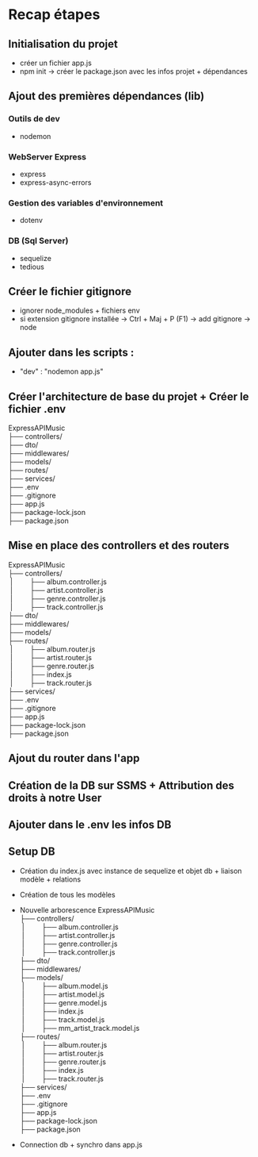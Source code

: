 # Recap étapes

## Initialisation du projet
- créer un fichier app.js
- npm init → créer le package.json avec les infos projet + dépendances

## Ajout des premières dépendances (lib)
### Outils de dev
- nodemon
### WebServer Express
- express
- express-async-errors
### Gestion des variables d'environnement
- dotenv
### DB (Sql Server)
- sequelize
- tedious

## Créer le fichier gitignore
- ignorer node_modules + fichiers env
- si extension gitignore installée → Ctrl + Maj + P (F1) → add gitignore -> node

## Ajouter dans les scripts :
- "dev" : "nodemon app.js"
## Créer l'architecture de base du projet + Créer le fichier .env
ExpressAPIMusic  <br>
├── controllers/  <br> 
├── dto/  <br> 
├── middlewares/  <br> 
├── models/  <br> 
├── routes/  <br> 
├── services/  <br> 
├── .env  <br> 
├── .gitignore  <br>
├── app.js  <br> 
├── package-lock.json  <br> 
├── package.json  <br> 

## Mise en place des controllers et des routers
ExpressAPIMusic  <br> 
├── controllers/  <br> 
&nbsp;|&nbsp;&nbsp;&nbsp;&nbsp;&nbsp;&nbsp;&nbsp;&nbsp;&nbsp;├── album.controller.js  <br> 
&nbsp;|&nbsp;&nbsp;&nbsp;&nbsp;&nbsp;&nbsp;&nbsp;&nbsp;&nbsp;├── artist.controller.js  <br> 
&nbsp;|&nbsp;&nbsp;&nbsp;&nbsp;&nbsp;&nbsp;&nbsp;&nbsp;&nbsp;├── genre.controller.js  <br> 
&nbsp;|&nbsp;&nbsp;&nbsp;&nbsp;&nbsp;&nbsp;&nbsp;&nbsp;&nbsp;├── track.controller.js  <br> 
├── dto/  <br> 
├── middlewares/  <br> 
├── models/  <br> 
├── routes/  <br> 
&nbsp;|&nbsp;&nbsp;&nbsp;&nbsp;&nbsp;&nbsp;&nbsp;&nbsp;&nbsp;├── album.router.js  <br> 
&nbsp;|&nbsp;&nbsp;&nbsp;&nbsp;&nbsp;&nbsp;&nbsp;&nbsp;&nbsp;├── artist.router.js  <br> 
&nbsp;|&nbsp;&nbsp;&nbsp;&nbsp;&nbsp;&nbsp;&nbsp;&nbsp;&nbsp;├── genre.router.js  <br> 
&nbsp;|&nbsp;&nbsp;&nbsp;&nbsp;&nbsp;&nbsp;&nbsp;&nbsp;&nbsp;├── index.js  <br> 
&nbsp;|&nbsp;&nbsp;&nbsp;&nbsp;&nbsp;&nbsp;&nbsp;&nbsp;&nbsp;├── track.router.js  <br> 
├── services/  <br> 
├── .env  <br> 
├── .gitignore  <br> 
├── app.js  <br> 
├── package-lock.json  <br> 
├── package.json  <br> 

## Ajout du router dans l'app

## Création de la DB sur SSMS + Attribution des droits à notre User

## Ajouter dans le .env les infos DB

## Setup DB
- Création du index.js avec instance de sequelize et objet db + liaison modèle + relations
- Création de tous les modèles
- Nouvelle arborescence
ExpressAPIMusic  <br> 
├── controllers/  <br> 
&nbsp;|&nbsp;&nbsp;&nbsp;&nbsp;&nbsp;&nbsp;&nbsp;&nbsp;&nbsp;├── album.controller.js  <br> 
&nbsp;|&nbsp;&nbsp;&nbsp;&nbsp;&nbsp;&nbsp;&nbsp;&nbsp;&nbsp;├── artist.controller.js  <br> 
&nbsp;|&nbsp;&nbsp;&nbsp;&nbsp;&nbsp;&nbsp;&nbsp;&nbsp;&nbsp;├── genre.controller.js  <br> 
&nbsp;|&nbsp;&nbsp;&nbsp;&nbsp;&nbsp;&nbsp;&nbsp;&nbsp;&nbsp;├── track.controller.js  <br> 
├── dto/  <br> 
├── middlewares/  <br> 
├── models/  <br>
&nbsp;|&nbsp;&nbsp;&nbsp;&nbsp;&nbsp;&nbsp;&nbsp;&nbsp;&nbsp;├── album.model.js  <br> 
&nbsp;|&nbsp;&nbsp;&nbsp;&nbsp;&nbsp;&nbsp;&nbsp;&nbsp;&nbsp;├── artist.model.js  <br> 
&nbsp;|&nbsp;&nbsp;&nbsp;&nbsp;&nbsp;&nbsp;&nbsp;&nbsp;&nbsp;├── genre.model.js  <br> 
&nbsp;|&nbsp;&nbsp;&nbsp;&nbsp;&nbsp;&nbsp;&nbsp;&nbsp;&nbsp;├── index.js  <br> 
&nbsp;|&nbsp;&nbsp;&nbsp;&nbsp;&nbsp;&nbsp;&nbsp;&nbsp;&nbsp;├── track.model.js  <br>
&nbsp;|&nbsp;&nbsp;&nbsp;&nbsp;&nbsp;&nbsp;&nbsp;&nbsp;&nbsp;├── mm_artist_track.model.js  <br> 
├── routes/  <br> 
&nbsp;|&nbsp;&nbsp;&nbsp;&nbsp;&nbsp;&nbsp;&nbsp;&nbsp;&nbsp;├── album.router.js  <br> 
&nbsp;|&nbsp;&nbsp;&nbsp;&nbsp;&nbsp;&nbsp;&nbsp;&nbsp;&nbsp;├── artist.router.js  <br> 
&nbsp;|&nbsp;&nbsp;&nbsp;&nbsp;&nbsp;&nbsp;&nbsp;&nbsp;&nbsp;├── genre.router.js  <br> 
&nbsp;|&nbsp;&nbsp;&nbsp;&nbsp;&nbsp;&nbsp;&nbsp;&nbsp;&nbsp;├── index.js  <br> 
&nbsp;|&nbsp;&nbsp;&nbsp;&nbsp;&nbsp;&nbsp;&nbsp;&nbsp;&nbsp;├── track.router.js  <br> 
├── services/  <br> 
├── .env  <br> 
├── .gitignore  <br> 
├── app.js  <br> 
├── package-lock.json  <br> 
├── package.json  <br> 

- Connection db + synchro dans app.js
